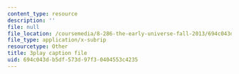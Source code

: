 ```yaml
---
content_type: resource
description: ''
file: null
file_location: /coursemedia/8-286-the-early-universe-fall-2013/694c043db5df573d97f30404553c4235_tJ2AJJMcQXs.vtt
file_type: application/x-subrip
resourcetype: Other
title: 3play caption file
uid: 694c043d-b5df-573d-97f3-0404553c4235
---
```

